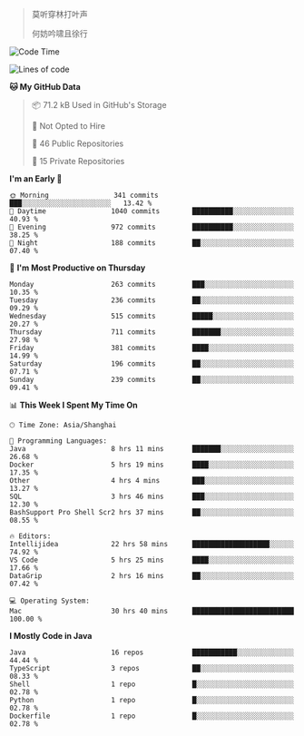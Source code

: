 > 莫听穿林打叶声
> 
> 何妨吟啸且徐行

<!-- ![Github Stats](https://github-readme-stats.vercel.app/api?username=catch6&count_private=true&show_icons=true&theme=gruvbox) -->

<!-- ![Top Langs](https://github-readme-stats.vercel.app/api/top-langs/?username=catch6&layout=compact) -->

<!--START_SECTION:waka-->
![Code Time](http://img.shields.io/badge/Code%20Time-1%2C059%20hrs%2017%20mins-blue)

![Lines of code](https://img.shields.io/badge/From%20Hello%20World%20I%27ve%20Written-9.3%20million%20lines%20of%20code-blue)

**🐱 My GitHub Data** 

> 📦 71.2 kB Used in GitHub's Storage 
 > 
> 🚫 Not Opted to Hire
 > 
> 📜 46 Public Repositories 
 > 
> 🔑 15 Private Repositories 
 > 
**I'm an Early 🐤** 

```text
🌞 Morning                341 commits         ███░░░░░░░░░░░░░░░░░░░░░░   13.42 % 
🌆 Daytime                1040 commits        ██████████░░░░░░░░░░░░░░░   40.93 % 
🌃 Evening                972 commits         ██████████░░░░░░░░░░░░░░░   38.25 % 
🌙 Night                  188 commits         ██░░░░░░░░░░░░░░░░░░░░░░░   07.40 % 
```
📅 **I'm Most Productive on Thursday** 

```text
Monday                   263 commits         ███░░░░░░░░░░░░░░░░░░░░░░   10.35 % 
Tuesday                  236 commits         ██░░░░░░░░░░░░░░░░░░░░░░░   09.29 % 
Wednesday                515 commits         █████░░░░░░░░░░░░░░░░░░░░   20.27 % 
Thursday                 711 commits         ███████░░░░░░░░░░░░░░░░░░   27.98 % 
Friday                   381 commits         ████░░░░░░░░░░░░░░░░░░░░░   14.99 % 
Saturday                 196 commits         ██░░░░░░░░░░░░░░░░░░░░░░░   07.71 % 
Sunday                   239 commits         ██░░░░░░░░░░░░░░░░░░░░░░░   09.41 % 
```


📊 **This Week I Spent My Time On** 

```text
🕑︎ Time Zone: Asia/Shanghai

💬 Programming Languages: 
Java                     8 hrs 11 mins       ███████░░░░░░░░░░░░░░░░░░   26.68 % 
Docker                   5 hrs 19 mins       ████░░░░░░░░░░░░░░░░░░░░░   17.35 % 
Other                    4 hrs 4 mins        ███░░░░░░░░░░░░░░░░░░░░░░   13.27 % 
SQL                      3 hrs 46 mins       ███░░░░░░░░░░░░░░░░░░░░░░   12.30 % 
BashSupport Pro Shell Scr2 hrs 37 mins       ██░░░░░░░░░░░░░░░░░░░░░░░   08.55 % 

🔥 Editors: 
Intellijidea             22 hrs 58 mins      ███████████████████░░░░░░   74.92 % 
VS Code                  5 hrs 25 mins       ████░░░░░░░░░░░░░░░░░░░░░   17.66 % 
DataGrip                 2 hrs 16 mins       ██░░░░░░░░░░░░░░░░░░░░░░░   07.42 % 

💻 Operating System: 
Mac                      30 hrs 40 mins      █████████████████████████   100.00 % 
```

**I Mostly Code in Java** 

```text
Java                     16 repos            ███████████░░░░░░░░░░░░░░   44.44 % 
TypeScript               3 repos             ██░░░░░░░░░░░░░░░░░░░░░░░   08.33 % 
Shell                    1 repo              █░░░░░░░░░░░░░░░░░░░░░░░░   02.78 % 
Python                   1 repo              █░░░░░░░░░░░░░░░░░░░░░░░░   02.78 % 
Dockerfile               1 repo              █░░░░░░░░░░░░░░░░░░░░░░░░   02.78 % 
```




<!--END_SECTION:waka-->
